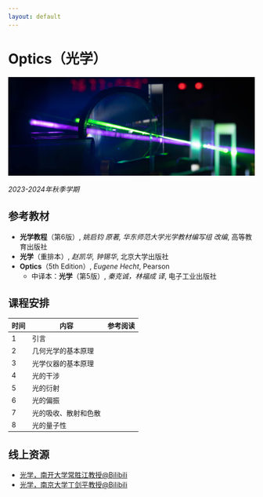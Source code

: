 ```yaml
---
layout: default
---
```


# Optics（光学）

![](/image/optics.jpg)

*2023-2024年秋季学期*

## 参考教材

* **光学教程**（第6版）, *姚启钧 原著, 华东师范大学光学教材编写组 改编*, 高等教育出版社
* **光学**（重排本）, *赵凯华, 钟锡华*, 北京大学出版社
* **Optics**（5th Edition）, *Eugene Hecht*, Pearson
    * 中译本：**光学**（第5版）, *秦克诚，林福成 译*, 电子工业出版社

## 课程安排

时间 | 内容 | 参考阅读
----|----|----
1   | 引言 | 
2   | 几何光学的基本原理 | 
3   | 光学仪器的基本原理 |
4   | 光的干涉 | 
5   | 光的衍射 |
6   | 光的偏振 |
7   | 光的吸收、散射和色散 |
8   | 光的量子性 |

## 线上资源

* [光学，南开大学常胜江教授@Bilibili](https://www.bilibili.com/video/BV15W41137qR)
* [光学，南京大学丁剑平教授@Bilibili](https://www.bilibili.com/video/BV19p411f75x)